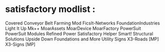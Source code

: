# satisfactory modlist :

Covered Conveyor Belt
Farming Mod
FicsIt-Networks
FoundationIndustries
Light It Up
Mk++
MoarAssets
MoarDevice
MoarFactory
PowerSuit
PowerSuit Modules
Refined Power
Satisfactory Helper
Smart!
Structural Solutions
Upside Down Foundations and More
Utility Signs
X3-Roads [MP]
X3-Signs [MP]
